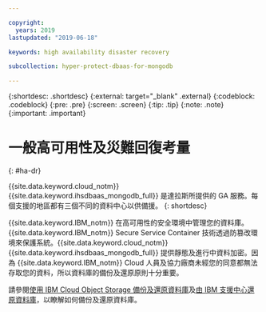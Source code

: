 ```yaml
---

copyright:
  years: 2019
lastupdated: "2019-06-18"

keywords: high availability disaster recovery

subcollection: hyper-protect-dbaas-for-mongodb

---
```


{:shortdesc: .shortdesc}
{:external: target="_blank" .external}
{:codeblock: .codeblock}
{:pre: .pre}
{:screen: .screen}
{:tip: .tip}
{:note: .note}
{:important: .important}

# 一般高可用性及災難回復考量
{: #ha-dr}

{{site.data.keyword.cloud_notm}} {{site.data.keyword.ihsdbaas_mongodb_full}} 是達拉斯所提供的 GA 服務。每個支援的地區都有三個不同的資料中心以供備援。
{: shortdesc}

{{site.data.keyword.IBM_notm}} 在高可用性的安全環境中管理您的資料庫。{{site.data.keyword.IBM_notm}} Secure Service Container 技術透過防篡改環境來保護系統。{{site.data.keyword.cloud_notm}} {{site.data.keyword.ihsdbaas_mongodb_full}} 提供靜態及進行中資料加密。因為 {{site.data.keyword.IBM_notm}} Cloud 人員及協力廠商未經您的同意都無法存取您的資料，所以資料庫的備份及還原原則十分重要。

請參閱[使用 IBM Cloud Object Storage 備份及還原資料庫](/docs/services/hyper-protect-dbaas-for-mongodb?topic=hyper-protect-dbaas-for-mongodb-backup_mongodb_databases)及[由 IBM 支援中心還原資料庫](/docs/services/hyper-protect-dbaas-for-mongodb?topic=hyper-protect-dbaas-for-mongodb-restore_mongodb_databases)，以瞭解如何備份及還原資料庫。
